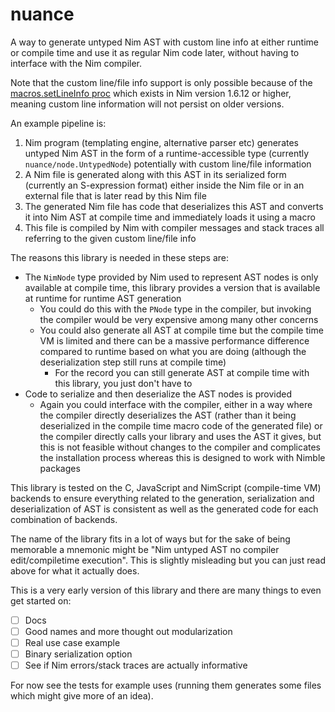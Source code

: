 # nuance

A way to generate untyped Nim AST with custom line info at either runtime or
compile time and use it as regular Nim code later, without having to interface with the Nim compiler.

Note that the custom line/file info support is only possible because of the [macros.setLineInfo proc](https://github.com/nim-lang/Nim/pull/21153) which exists in Nim version 1.6.12 or higher, meaning custom line information will not persist on older versions.

An example pipeline is:

1. Nim program (templating engine, alternative parser etc) generates untyped Nim AST in the form of a runtime-accessible type (currently `nuance/node.UntypedNode`) potentially with custom line/file information
2. A Nim file is generated along with this AST in its serialized form (currently an S-expression format) either inside the Nim file or in an external file that is later read by this Nim file
3. The generated Nim file has code that deserializes this AST and converts it into Nim AST at compile time and immediately loads it using a macro
4. This file is compiled by Nim with compiler messages and stack traces all referring to the given custom line/file info

The reasons this library is needed in these steps are:

- The `NimNode` type provided by Nim used to represent AST nodes is only available at compile time, this library provides a version that is available at runtime for runtime AST generation
  - You could do this with the `PNode` type in the compiler, but invoking the compiler would be very expensive among many other concerns
  - You could also generate all AST at compile time but the compile time VM is limited and there can be a massive performance difference compared to runtime based on what you are doing (although the deserialization step still runs at compile time)
    - For the record you can still generate AST at compile time with this library, you just don't have to
- Code to serialize and then deserialize the AST nodes is provided
  - Again you could interface with the compiler, either in a way where the compiler directly deserializes the AST (rather than it being deserialized in the compile time macro code of the generated file) or the compiler directly calls your library and uses the AST it gives, but this is not feasible without changes to the compiler and complicates the installation process whereas this is designed to work with Nimble packages

This library is tested on the C, JavaScript and NimScript (compile-time VM) backends to ensure everything related to the generation, serialization and deserialization of AST is consistent as well as the generated code for each combination of backends.

The name of the library fits in a lot of ways but for the sake of being memorable a mnemonic might be "Nim untyped AST no compiler edit/compiletime execution". This is slightly misleading but you can just read above for what it actually does.

This is a very early version of this library and there are many things to even get started on:

- [ ] Docs
- [ ] Good names and more thought out modularization
- [ ] Real use case example
- [ ] Binary serialization option
- [ ] See if Nim errors/stack traces are actually informative

For now see the tests for example uses (running them generates some files which might give more of an idea).
